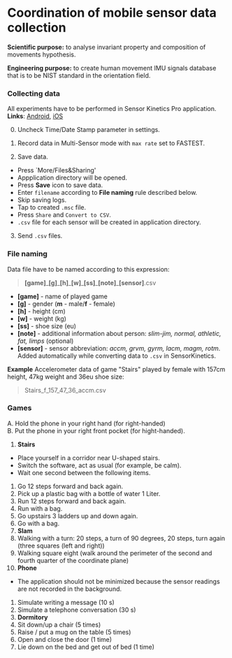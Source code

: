 # Coordination of mobile sensor data collection

**Scientific purpose:** to analyse invariant property and composition of movements hypothesis.

**Engineering purpose:** to create human movement IMU signals database that is to be NIST standard in the orientation field.

### Collecting data

All experiments have to be performed in Sensor Kinetics Pro application. **Links**: [Android](https://play.google.com/store/apps/details?id=com.innoventions.sensorkineticspro&hl=ru), [iOS](https://apps.apple.com/us/app/sensor-kinetics-pro/id623633248)

0. Uncheck Time/Date Stamp parameter in settings.

1. Record data in Multi-Sensor mode with `max rate` set to FASTEST.

2. Save data.
  - Press `More/Files&Sharing'
  - Appplication directory will be opened.
  - Press **Save** icon to save data.
  - Enter `filename` according to **File naming** rule described below.
  - Skip saving logs.
  - Tap to created `.msc` file.
  - Press `Share` and `Convert to CSV`.
  - `.csv` file for each sensor will be created in application directory.
 
 3. Send `.csv` files.
 
### File naming
Data file have to be named according to this expression:
> **[game]**\_**[g]**\_**[h]**\_**[w]**\_**[ss]**\_**[note]**\_**[sensor]**.csv

 * **[game]** - name of played game
 * **[g]** - gender (**m** - male/**f** - female)
 * **[h]** - height (cm)
 * **[w]** - weight (kg)
 * **[ss]** - shoe size (eu)
 * **[note]** - additional information about person: *slim-jim, normal, athletic, fat,  limps* (optional)
 * **[sensor]** - sensor abbreviation: *accm, grvm, gyrm, lacm, magm, rotm*. Added automatically while converting data to `.csv` in SensorKinetics.

**Example**
Accelerometer data of game "Stairs" played by female with 157cm height, 47kg weight and 36eu shoe size: 
> Stairs_f_157_47_36_accm.csv


### Games

A. Hold the phone in your right hand (for right-handed)  
B. Put the phone in your right front pocket (for hight-handed).


1. **Stairs**
  * Place yourself in a corridor near U-shaped stairs.
  * Switch the software, act as usual (for example, be calm).
  * Wait one second between the following items.
  1. Go 12 steps forward and back again.
  2. Pick up a plastic bag with a bottle of water 1 Liter.
  3. Run 12 steps forward and back again.
  4. Run with a bag.
  5. Go upstairs 3 ladders up and down again.
  6. Go with a bag.
2. **Slam**
  1. Walking with a turn: 20 steps, a turn of 90 degrees, 20 steps, turn again (three squares (left and right))
  2. Walking square eight (walk around the perimeter of the second and fourth quarter of the coordinate plane)
3. **Phone**
  * The application should not be minimized because the sensor readings are not recorded in the background.
  1. Simulate writing а message (10 s)
  2. Simulate a telephone conversation (30 s)
4. **Dormitory**
  1. Sit down/up a chair (5 times)
  2. Raise / put a mug on the table (5 times)
  3. Open and close the door (1 time)
  4. Lie down on the bed and get out of bed (1 time)

